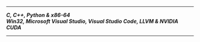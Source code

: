-----------------          

___C, C++, Python & x86-64___          
___Win32, Microsoft Visual Studio, Visual Studio Code, LLVM & NVIDIA CUDA___       

-----------------
